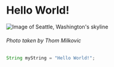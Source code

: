 # Hello World!

![Image of Seattle, Washington's skyline](https://www.katebackdrop.com/cdn/shop/articles/Photo_by_Thom_Milkovic_on_Unsplash.jpg?v=1674031429)
###### Photo taken by Thom Milkovic

```java
String myString = "Hello World!";
```

